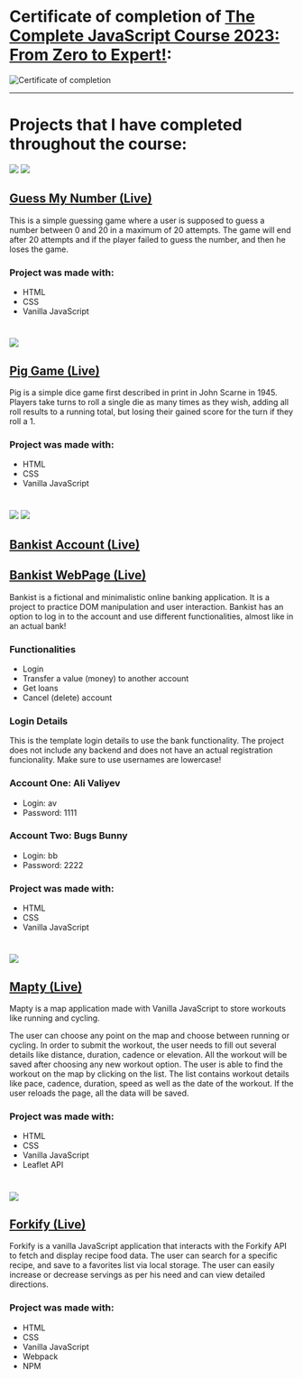 # Certificate of completion of [The Complete JavaScript Course 2023: From Zero to Expert!](https://www.udemy.com/course/the-complete-javascript-course/):

![Certificate of completion](https://udemy-certificate.s3.amazonaws.com/image/UC-a6c7edb5-6b85-46f8-944d-16494df0020e.jpg)

---

# Projects that I have completed throughout the course:

![](01-Guess-My-Number\project-preview.png)
![](01-Guess-My-Number\project-preview-won.png)

## [Guess My Number (Live)](#)

This is a simple guessing game where a user is supposed to guess a number between 0 and 20 in a maximum of 20 attempts. The game will end after 20 attempts and if the player failed to guess the number, and then he loses the game.

### Project was made with:

- HTML
- CSS
- Vanilla JavaScript
#
![](02-Pig-Game\project-preview.png)

## [Pig Game (Live)](#)

Pig is a simple dice game first described in print in John Scarne in 1945. Players take turns to roll a single die as many times as they wish, adding all roll results to a running total, but losing their gained score for the turn if they roll a 1.

### Project was made with:

- HTML
- CSS
- Vanilla JavaScript
#
![](03-Bankist-Account\project-preview-account.png)
![](04-Bankist-Webpage\img\project-preview-website.png)

## [Bankist Account (Live)](#)
## [Bankist WebPage (Live)](#)

Bankist is a fictional and minimalistic online banking application. It is a project to practice DOM manipulation and user interaction. Bankist has an option to log in to the account and use different functionalities, almost like in an actual bank!

### Functionalities

- Login
- Transfer a value (money) to another account
- Get loans
- Cancel (delete) account

### Login Details

This is the template login details to use the bank functionality. The project does not include any backend and does not have an actual registration funcionality. Make sure to use usernames are lowercase!

### Account One: Ali Valiyev

- Login: av
- Password: 1111

### Account Two: Bugs Bunny

- Login: bb
- Password: 2222

### Project was made with:

- HTML
- CSS
- Vanilla JavaScript
#
![](05-Mapty\project-preview.png)

## [Mapty (Live)](#)

Mapty is a map application made with Vanilla JavaScript to store workouts like running and cycling.

The user can choose any point on the map and choose between running or cycling. In order to submit the workout, the user needs to fill out several details like distance, duration, cadence or elevation. All the workout will be saved after choosing any new workout option.
The user is able to find the workout on the map by clicking on the list. The list contains workout details like pace, cadence, duration, speed as well as the date of the workout.
If the user reloads the page, all the data will be saved.

### Project was made with:

- HTML
- CSS
- Vanilla JavaScript
- Leaflet API
#
![](06-Forkify\src\img\project-preview.png)

## [Forkify (Live)](#)

Forkify is a vanilla JavaScript application that interacts with the Forkify API to fetch and display recipe food data. The user can search for a specific recipe, and save to a favorites list via local storage. The user can easily increase or decrease servings as per his need and can view detailed directions.

### Project was made with:

- HTML
- CSS
- Vanilla JavaScript
- Webpack
- NPM
#